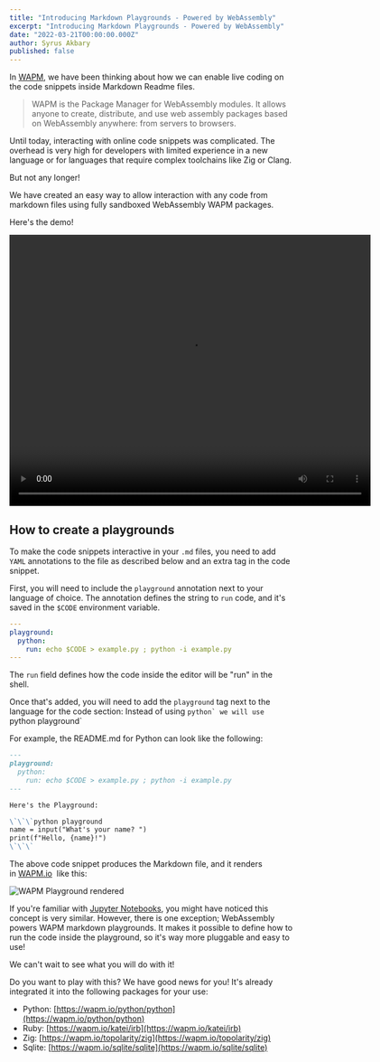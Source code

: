 ```yaml
---
title: "Introducing Markdown Playgrounds - Powered by WebAssembly"
excerpt: "Introducing Markdown Playgrounds - Powered by WebAssembly"
date: "2022-03-21T00:00:00.000Z"
author: Syrus Akbary
published: false
---
```


In [WAPM](https://wapm.io/), we have been thinking about how we can enable live coding on the code snippets inside Markdown Readme files.

> WAPM is the Package Manager for WebAssembly modules. It allows anyone to create, distribute, and use web assembly packages based on WebAssembly anywhere: from servers to browsers.

Until today, interacting with online code snippets was complicated. The overhead is very high for developers with limited experience in a new language or for languages that require complex toolchains like Zig or Clang.

But not any longer!

We have created an easy way to allow interaction with any code from markdown files using fully sandboxed WebAssembly WAPM packages.

Here's the demo!

<video width="640" height="480" controls>
  <source src="/images/blog/wapm-playground.mp4" type="video/mp4">
  <source src="/images/blog/wapm-playground.mov" type="video/quicktime">
</video>

## How to create a playgrounds

To make the code snippets interactive in your `.md` files, you need to add `YAML` annotations to the file as described below and an extra tag in the code snippet.

First, you will need to include the `playground` annotation next to your language of choice. The annotation defines the string to `run` code, and it's saved in the `$CODE` environment variable.

```yaml
---
playground:
  python:
    run: echo $CODE > example.py ; python -i example.py
---
```

The `run` field defines how the code inside the editor will be "run" in the shell.

Once that's added, you will need to add the `playground` tag next to the language for the code section: Instead of using ````python` we will use ````python playground` 

For example, the README.md for Python can look like the following:

```markdown
---
playground:
  python:
    run: echo $CODE > example.py ; python -i example.py
---

Here's the Playground:

\`\`\`python playground
name = input("What's your name? ")
print(f"Hello, {name}!")
\`\`\`
```

The above code snippet produces the Markdown file, and it renders in [WAPM.io](http://wapm.io/)
 like this:

![WAPM Playground rendered](/images/blog/wapm-playground-rendered.png)

If you're familiar with [Jupyter Notebooks](https://jupyter.org/), you might have noticed this concept is very similar. However, there is one exception; WebAssembly powers WAPM markdown playgrounds. It makes it possible to define how to run the code inside the playground, so it's way more pluggable and easy to use!

We can't wait to see what you will do with it!

Do you want to play with this? We have good news for you! It's already integrated it into the following packages for your use:

- Python: [https://wapm.io/python/python](https://wapm.io/python/python)
- Ruby: [https://wapm.io/katei/irb](https://wapm.io/katei/irb)
- Zig: [https://wapm.io/topolarity/zig](https://wapm.io/topolarity/zig)
- Sqlite: [https://wapm.io/sqlite/sqlite](https://wapm.io/sqlite/sqlite)

